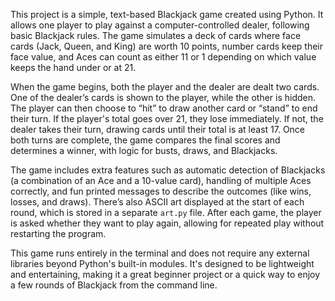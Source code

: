 This project is a simple, text-based Blackjack game created using Python. It allows one player to play against a computer-controlled dealer, following basic Blackjack rules. The game simulates a deck of cards where face cards (Jack, Queen, and King) are worth 10 points, number cards keep their face value, and Aces can count as either 11 or 1 depending on which value keeps the hand under or at 21.

When the game begins, both the player and the dealer are dealt two cards. One of the dealer’s cards is shown to the player, while the other is hidden. The player can then choose to “hit” to draw another card or “stand” to end their turn. If the player's total goes over 21, they lose immediately. If not, the dealer takes their turn, drawing cards until their total is at least 17. Once both turns are complete, the game compares the final scores and determines a winner, with logic for busts, draws, and Blackjacks.

The game includes extra features such as automatic detection of Blackjacks (a combination of an Ace and a 10-value card), handling of multiple Aces correctly, and fun printed messages to describe the outcomes (like wins, losses, and draws). There’s also ASCII art displayed at the start of each round, which is stored in a separate `art.py` file. After each game, the player is asked whether they want to play again, allowing for repeated play without restarting the program.

This game runs entirely in the terminal and does not require any external libraries beyond Python's built-in modules. It's designed to be lightweight and entertaining, making it a great beginner project or a quick way to enjoy a few rounds of Blackjack from the command line.
